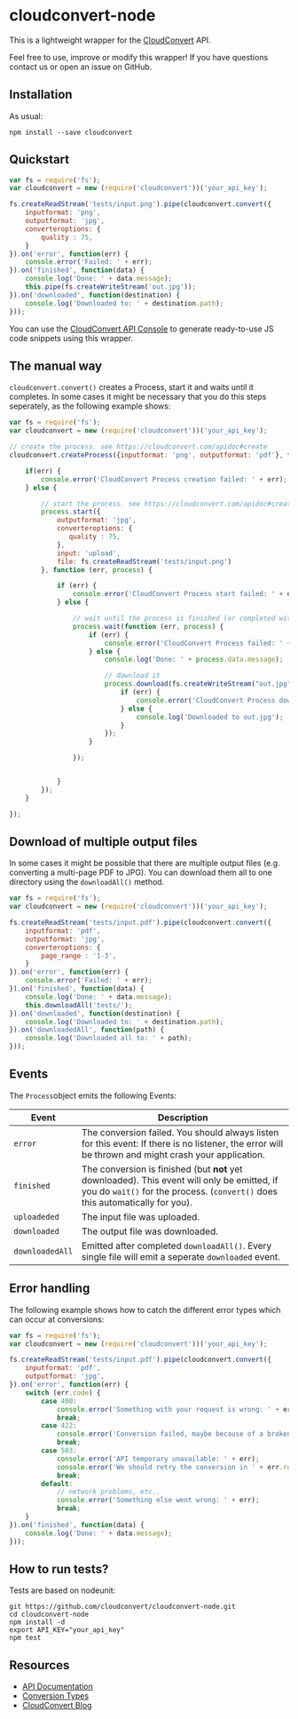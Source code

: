 cloudconvert-node
=======================
This is a lightweight wrapper for the [CloudConvert](https://cloudconvert.com) API.

Feel free to use, improve or modify this wrapper! If you have questions contact us or open an issue on GitHub.


Installation
-------------------
As usual:

    npm install --save cloudconvert
    

Quickstart
-------------------
```js
var fs = require('fs');
var cloudconvert = new (require('cloudconvert'))('your_api_key');

fs.createReadStream('tests/input.png').pipe(cloudconvert.convert({
    inputformat: 'png',
    outputformat: 'jpg',
    converteroptions: {
        quality : 75,
    }
}).on('error', function(err) {
    console.error('Failed: ' + err);
}).on('finished', function(data) {
    console.log('Done: ' + data.message);
    this.pipe(fs.createWriteStream('out.jpg'));
}).on('downloaded', function(destination) {
    console.log('Downloaded to: ' + destination.path);
}));
```
You can use the [CloudConvert API Console](https://cloudconvert.com/apiconsole) to generate ready-to-use JS code snippets using this wrapper.



The manual way
-------------------
``cloudconvert.convert()`` creates a Process, start it and waits until it completes. In some cases it might be necessary that you do this steps seperately, as the following example shows:

```js
var fs = require('fs');
var cloudconvert = new (require('cloudconvert'))('your_api_key');

// create the process. see https://cloudconvert.com/apidoc#create
cloudconvert.createProcess({inputformat: 'png', outputformat: 'pdf'}, function(err, process) {

    if(err) {
        console.error('CloudConvert Process creation failed: ' + err);
    } else {

        // start the process. see https://cloudconvert.com/apidoc#create
        process.start({
            outputformat: 'jpg',
            converteroptions: {
               quality : 75,
            },
            input: 'upload',
            file: fs.createReadStream('tests/input.png')
        }, function (err, process) {

            if (err) {
                console.error('CloudConvert Process start failed: ' + err);
            } else {

                // wait until the process is finished (or completed with an error)
                process.wait(function (err, process) {
                    if (err) {
                        console.error('CloudConvert Process failed: ' + err);
                    } else {
                        console.log('Done: ' + process.data.message);

                        // download it
                        process.download(fs.createWriteStream("out.jpg"), null, function(err, process) {
                            if (err) {
                                console.error('CloudConvert Process download failed: ' + err);
                            } else {
                                console.log('Downloaded to out.jpg');
                            }
                        });
                    }

                });


            }
        });
    }

});
```


Download of multiple output files
-------------------

In some cases it might be possible that there are multiple output files (e.g. converting a multi-page PDF to JPG). You can download them all to one directory using the ``downloadAll()`` method.

```js
var fs = require('fs');
var cloudconvert = new (require('cloudconvert'))('your_api_key');

fs.createReadStream('tests/input.pdf').pipe(cloudconvert.convert({
    inputformat: 'pdf',
    outputformat: 'jpg',
    converteroptions: {
        page_range : '1-3',
    }
}).on('error', function(err) {
    console.error('Failed: ' + err);
}).on('finished', function(data) {
    console.log('Done: ' + data.message);
    this.downloadAll('tests/');
}).on('downloaded', function(destination) {
    console.log('Downloaded to: ' + destination.path);
}).on('downloadedAll', function(path) {
    console.log('Downloaded all to: ' + path);
}));

```


Events
-----------------
The ``Process``object emits the following Events:

Event|Description
--|--
``error``| The conversion failed. You should always listen for this event: If there is no listener, the error will be thrown and might crash your application.
``finished``| The conversion is finished (but **not** yet downloaded). This event will only be emitted, if you do ``wait()`` for the process. (``convert()`` does this automatically for you).
``uploadeded``|The input file was uploaded.
``downloaded``|The output file was downloaded.
``downloadedAll``|Emitted after  completed ``downloadAll()``. Every single file will emit a seperate ``downloaded`` event.


Error handling
-----------------
The following example shows how to catch the different error types which can occur at conversions:

```js
var fs = require('fs');
var cloudconvert = new (require('cloudconvert'))('your_api_key');

fs.createReadStream('tests/input.pdf').pipe(cloudconvert.convert({
    inputformat: 'pdf',
    outputformat: 'jpg',
}).on('error', function(err) {
    switch (err.code) {
        case 400:
            console.error('Something with your request is wrong: ' + err);
            break;
        case 422:
            console.error('Conversion failed, maybe because of a broken input file: ' + err);
            break;
        case 503:
            console.error('API temporary unavailable: ' + err);
            console.error('We should retry the conversion in ' + err.retryAfter + ' seconds');
            break;
        default:
            // network problems, etc..
            console.error('Something else went wrong: ' + err);
            break;
    }
}).on('finished', function(data) {
    console.log('Done: ' + data.message);
}));

```



How to run tests?
-----------------

Tests are based on nodeunit: 

    git https://github.com/cloudconvert/cloudconvert-node.git
    cd cloudconvert-node
    npm install -d
    export API_KEY="your_api_key"
    npm test



Resources
---------

* [API Documentation](https://cloudconvert.com/apidoc)
* [Conversion Types](https://cloudconvert.com/formats)
* [CloudConvert Blog](https://cloudconvert.com/blog)